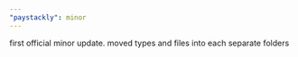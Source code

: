 ```yaml
---
"paystackly": minor
---
```


first official minor update. moved types and files into each separate folders
